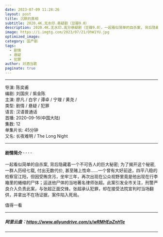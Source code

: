```yaml
---
date: 2023-07-09 11:28:26
layout: post
title: 沉默的真相
subtitle: 2020.4K.无水印.悬疑剧（豆瓣9.0）
description: 2020.4K.无水印.高分悬疑剧（豆瓣9.0），一起看似简单的自杀案, 背后隐藏着一个不可告人的巨大秘密; 为了揭开这个秘密, 一群人历经七载, 付出无数代价, 甚至赌上性命……一个曾有大好前途。
image: https://i.imgtg.com/2023/07/21/OhW1YU.jpg
optimized_image: 
category: 国产剧
tags:
  - 剧情
  - 悬疑
  - 犯罪
author: 对酒当歌
paginate: true
---
```

---

导演: 陈奕甫  
编剧: 刘国庆 / 紫金陈  
主演: 廖凡 / 白宇 / 谭卓 / 宁理 / 黄尧 /  
类型: 剧情 / 悬疑 / 犯罪  
语言: 汉语普通话  
首播: 2020-09-16(中国大陆)  
集数: 12  
单集片长: 45分钟  
又名: 长夜难明 / The Long Night  

---

#### 剧情简介 · · · ·

一起看似简单的自杀案, 背后隐藏着一个不可告人的巨大秘密; 为了揭开这个秘密, 一群人历经七载, 付出无数代价, 甚至赌上性命……一个曾有大好前途，四平八稳的检察官江阳，但因受贿贪污，坐牢三年，再次出现在公众视野里竟是他出现在行李箱里的蜷缩的尸体；运送他尸体的当地著名律师张超。此案引发全市关注，刑警严良介入负责此案，与张超正面交锋。张超承认犯罪，却在接受法院宣判时当场翻供，并拿出不在场证据，案件陷入死局。

值得一看

---

##### 阿里云盘：<https://www.aliyundrive.com/s/wRMHEpZnH1e>

---
